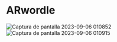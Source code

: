 # ARwordle

![Captura de pantalla 2023-09-06 010852](https://github.com/BautiCariaga23/ARwordle/assets/115420958/c9e28018-a8c8-486a-aeb7-01b501430add)
![Captura de pantalla 2023-09-06 010915](https://github.com/BautiCariaga23/ARwordle/assets/115420958/b07f3584-fa96-4d2b-aa9f-b00a09ee11e5)

